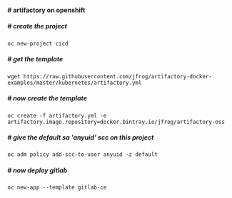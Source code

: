 ####  # artifactory on openshift
##### # create the project
```
oc new-project cicd
```
##### # get the template
```
wget https://raw.githubusercontent.com/jfrog/artifactory-docker-examples/master/kubernetes/artifactory.yml
```
##### # now create the template
```
oc create -f artifactory.yml -e artifactory.image.repository=docker.bintray.io/jfrog/artifactory-oss
```
##### # give the default sa 'anyuid' scc on this project
```
oc adm policy add-scc-to-user anyuid -z default
```
##### # now deploy gitlab
```
oc new-app --template gitlab-ce 
```
